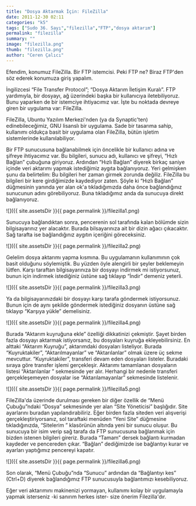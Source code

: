 ```yaml
---
title: "Dosya Aktarmak İçin: FileZilla"
date: 2011-12-30 02:11
categories: "k5"
tags: ["Sudo 36. Sayı","filezilla","FTP","dosya aktarım"]
permalink: "filezilla"
summary: ""
image: "filezilla.png"
thumb: "filezilla.png"
author: "Ceren Çalıcı"
---
```


Efendim, konumuz FileZilla. Bir FTP istemcisi. Peki FTP ne? Biraz FTP'den söz ederek konumuza giriş yapalım.

İngilizcesi “File Transfer Protocol”; “Dosya Aktarım İletişim Kuralı”. FTP yardımıyla, bir dosyayı, ağ üzerindeki başka bir kullanıcıya iletebiliyoruz. Bunu yaparken de bir istemciye ihtiyacımız var. İşte bu noktada devreye giren bir uygulama var: FileZilla.

FileZilla, Ubuntu Yazılım Merkezi'nden (ya da Synaptic'ten) edinebileceğimiz, GNU lisanslı bir uygulama. Sade bir tasarıma sahip, kullanımı oldukça basit bir uygulama olan FileZilla, bütün işletim sistemlerinde kullanılabiliyor.

Bir FTP sunucusuna bağlanabilmek için öncelikle bir kullanıcı adına ve şifreye ihtiyacımız var. Bu bilgileri, sunucu adı, kullanıcı ve şifreyi, “Hızlı Bağlan” çubuğuna giriyoruz. Ardından “Hızlı Bağlan” diyerek birkaç saniye içinde veri aktarımı yapmak istediğimiz aygıta bağlanıyoruz. Yeri gelmişken şunu da belirtelim: Bu bilgileri her zaman girmek zorunda değiliz. FileZilla bu bilgileri bir kere girdiğimizde kaydediyor zaten. Şöyle ki “Hızlı Bağlan” düğmesinin yanında yer alan ok'a tıkladığımızda daha önce bağlandığınız sunucunun adını görebiliyoruz. Buna tıkladığımız anda da sunucuya direkt bağlanıyoruz.

![]({{ site.assetsDir }}{{ page.permalink }}/filezilla1.png)

Sunucuya bağlandıktan sonra, pencerenin sol tarafında kalan bölümde sizin bilgisayarınız yer alacaktır. Burada bilsayarınıza ait bir dizin ağacı çıkacaktır. Sağ tarafta ise bağlandığınız aygıtın içeriğini göreceksiniz.

![]({{ site.assetsDir }}{{ page.permalink }}/filezilla2.png)

Gelelim dosya aktarımı yapma kısmına. Bu uygulamanın kullanımının çok basit olduğunu söylemiştik. Bu yüzden öyle alengirli bir şeyler beklemeyin lütfen. Karşı taraftan bilgisayarınıza bir dosyayı indirmek mi istiyorsunuz, bunun için indirmek istediğiniz üstüne sağ tıklayıp “İndir” demeniz yeterli.

![]({{ site.assetsDir }}{{ page.permalink }}/filezilla3.png)

Ya da bilgisayarınızdaki bir dosyayı karşı tarafa göndermek istiyorsunuz. Bunun için de aynı şekilde göndermek istediğiniz dosyanın üstüne sağ tıklayıp “Karşıya yükle” demelisiniz.

![]({{ site.assetsDir }}{{ page.permalink }}/filezilla4.png)

Burada “Aktarım kuyruğuna ekle” özelliği dikkatinizi çekmiştir. Şayet birden fazla dosyayı aktarmak istiyorsanız, bu dosyaları kuyruğa ekleyebilirsiniz. En alttaki “Aktarım Kuyruğu”,  aktarımdaki dosyaları listeliyor. Burada “Kuyruktakiler”, “Aktarılmayanlar” ve “Aktarılanlar” olmak üzere üç sekme mevcuttur. “Kuyruktakiler”, transferi devam eden dosyaları listeler. Buradaki sıraya göre transfer işlemi gerçekleşir. Aktarımı tamamlanan dosyaların listesi “Aktarılanlar ” sekmesinde yer alır. Herhangi bir nedenle transferi gerçekleşemeyen dosyalar ise “Aktarılamayanlar” sekmesinde listelenir.

![]({{ site.assetsDir }}{{ page.permalink }}/filezilla5.png)

FileZilla'da üzerinde durulması gereken bir diğer özellik de “Menü Çubuğu”ndaki “Dosya” sekmesinde yer alan “Site Yöneticisi” başlığıdır. Site ayarlarını buradan yapılandırabiliriz. Eğer birden fazla siteden veri alışverişi gerçekleştiriyorsanız, sol taraftaki menüden “Yeni Site” düğmesine tıkladığınızda, “Sitelerim ” klasörünün altında yeni bir sunucu oluşur. Bu sunucuya bir isim verip sağ tarafa da FTP sunucusuna bağlanmak için bizden istenen bilgileri gireriz. Burada “Tamam” dersek bağlantı kurmadan kaydeder ve pencereden çıkar. “Bağlan” dediğimizde ise bağlantıyı kurar ve ayarları yaptığımız pencereyi kapatır.

![]({{ site.assetsDir }}{{ page.permalink }}/filezilla6.png)

Son olarak, “Menü Çubuğu”nda “Sunucu” ardından da “Bağlantıyı kes” (Ctrl+D) diyerek bağlandığımız FTP sunucusuyla bağlantımızı kesebiliyoruz.

Eğer veri aktarımını makinenizi yormayan, kullanımı kolay bir uygulamayla yapmak isterseniz -ki sanırım herkes ister- size önerim Filezilla'dır.
